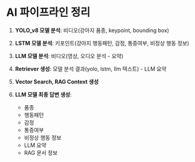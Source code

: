 # AI 파이프라인 정리

1. **YOLO_v8 모델 분석**: 비디오(강아지 품종, keypoint, bounding box)

2. **LSTM 모델 분석**: 키포인트(강아지 행동패턴, 감정, 통증여부, 비정상 행동 정보)

3. **LLM 모델 분석**: 비디오(영상, 오디오 분석 - 요약)

4. **Retriever 생성**: 모델 분석 결과(yolo, lstm, llm 텍스트) - LLM 요약

5. **Vector Search, RAG Context 생성**

6. **LLM 모델 최종 답변 생성**: 
   - 품종
   - 행동패턴
   - 감정
   - 통증여부
   - 비정상 행동 정보
   - LLM 요약
   - RAG 문서 정보
